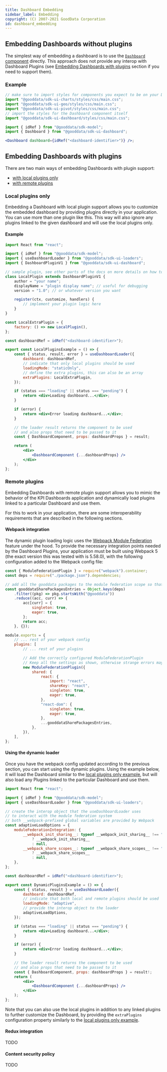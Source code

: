 ```yaml
---
title: Dashboard Embedding
sidebar_label: Embedding
copyright: (C) 2007-2021 GoodData Corporation
id: dashboard_embedding
---
```


## Embedding Dashboards without plugins

The simplest way of embedding a dashboard is to use the [`Dashboard` component](18_dashboard_component.md) directly.
This approach does not provide any interop with Dashboard Plugins (see [Embedding Dashboards with plugins](18_dashboard_embedding.md#embedding-dashboards-with-plugins) section if you need to support them).

### Example

```jsx
// make sure to import styles for components you expect to be on your Dashboards
import "@gooddata/sdk-ui-charts/styles/css/main.css";
import "@gooddata/sdk-ui-geo/styles/css/main.css";
import "@gooddata/sdk-ui-pivot/styles/css/main.css";
// import the styles for the Dashboard component itself
import "@gooddata/sdk-ui-dashboard/styles/css/main.css";

import { idRef } from "@gooddata/sdk-model";
import { Dashboard } from "@gooddata/sdk-ui-dashboard";

<Dashboard dashboard={idRef("<dashboard-identifier>")} />;
```

## Embedding Dashboards with plugins

There are two main ways of embedding Dashboards with plugin support:

-   [with local plugins only](18_dashboard_embedding.md#local-plugins-only)
-   [with remote plugins](18_dashboard_embedding.md#remote-plugins)

### Local plugins only

Embedding a Dashboard with local plugin support allows you to customize the embedded dashboard by providing plugins directly in your application.
You can use more than one plugin like this. This way will also ignore any plugins linked to the given dashboard and will use the local plugins only.

#### Example

```jsx
import React from "react";

import { idRef } from "@gooddata/sdk-model";
import { useDashboardLoader } from "@gooddata/sdk-ui-loaders";
import { DashboardPluginV1 } from "@gooddata/sdk-ui-dashboard";

// sample plugin, see other parts of the docs on more details on how to write these
class LocalPlugin extends DashboardPluginV1 {
    author = "your name";
    displayName = "plugin display name"; // useful for debugging
    version = "1.0"; // or whatever version you want

    register(ctx, customize, handlers) {
        // implement your plugin logic here
    }
}

const LocalExtraPlugin = {
    factory: () => new LocalPlugin(),
};

const dashboardRef = idRef("<dashboard-identifier>");

export const LocalPluginsExample = () => {
    const { status, result, error } = useDashboardLoader({
        dashboard: dashboardRef,
        // indicate that only local plugins should be used
        loadingMode: "staticOnly",
        // define the extra plugins, this can also be an array
        extraPlugins: LocalExtraPlugin,
    });

    if (status === "loading" || status === "pending") {
        return <div>Loading dashboard...</div>;
    }

    if (error) {
        return <div>Error loading dashboard...</div>;
    }

    // the loader result returns the component to be used
    // and also props that need to be passed to it
    const { DashboardComponent, props: dashboardProps } = result;

    return (
        <div>
            <DashboardComponent {...dashboardProps} />
        </div>
    );
};
```

### Remote plugins

Embedding Dashboards with remote plugin support allows you to mimic the behavior of the KPI Dashboards application
and dynamically load plugins linked to a particular Dashboard and use them.

For this to work in your application, there are some interoperability requirements that are described in the following sections.

#### Webpack integration

The dynamic plugin loading logic uses the [Webpack Module Federation](https://webpack.js.org/concepts/module-federation/) feature under the hood.
To provide the necessary integration points needed by the Dashboard Plugins, your application must be built using Webpack 5
(the exact version this was tested with is 5.58.0), with the following configuration added to the Webpack config file:

```js
const { ModuleFederationPlugin } = require("webpack").container;
const deps = require("./package.json").dependencies;

// add all the gooddata packages to the module federation scope so that they can be reused
const gooddataSharePackagesEntries = Object.keys(deps)
    .filter((pkg) => pkg.startsWith("@gooddata"))
    .reduce((acc, curr) => {
        acc[curr] = {
            singleton: true,
            eager: true,
        };
        return acc;
    }, {});

module.exports = {
    // ... rest of your webpack config
    plugins: [
        // ... rest of your plugins

        // Add the correctly configured ModuleFederationPlugin
        // Keep all the settings as shown, otherwise strange errors may occur
        new ModuleFederationPlugin({
            shared: {
                react: {
                    import: "react",
                    shareKey: "react",
                    singleton: true,
                    eager: true,
                },
                "react-dom": {
                    singleton: true,
                    eager: true,
                },
                ...gooddataSharePackagesEntries,
            },
        }),
    ],
};
```

#### Using the dynamic loader

Once you have the webpack config updated according to the previous section, you can start using the dynamic plugins.
Using the example below, it will load the Dashboard similar to the [local plugins only example](18_dashboard_embedding.md#local-plugins-only),
but will also load any Plugins linked to the particular Dashboard and use them.

```jsx
import React from "react";

import { idRef } from "@gooddata/sdk-model";
import { useDashboardLoader } from "@gooddata/sdk-ui-loaders";

// create the interop object that the useDashboardLoader uses
// to interact with the module federation system
// both __webpack-prefixed global variables are provided by Webpack
const adaptiveLoadOptions = {
    moduleFederationIntegration: {
        __webpack_init_sharing__: typeof __webpack_init_sharing__ !== "undefined"
            ? __webpack_init_sharing__
            : null,
        __webpack_share_scopes__: typeof __webpack_share_scopes__ !== "undefined"
            ? __webpack_share_scopes__
            : null,
    },
};

const dashboardRef = idRef("<dashboard-identifier>");

export const DynamicPluginsExample = () => {
    const { status, result } = useDashboardLoader({
        dashboard: dashboardRef,
        // indicate that both local and remote plugins should be used
        loadingMode: "adaptive",
        // provide the interop object to the loader
        adaptiveLoadOptions,
    });

    if (status === "loading" || status === "pending") {
        return <div>Loading dashboard...</div>;
    }

    if (error) {
        return <div>Error loading dashboard...</div>;
    }

    // the loader result returns the component to be used
    // and also props that need to be passed to it
    const { DashboardComponent, props: dashboardProps } = result!;
    return (
        <div>
            <DashboardComponent {...dashboardProps} />
        </div>
    );
};
```

Note that you can also use the local plugins in addition to any linked plugins to further customize the Dashboard,
by providing the `extraPlugins` configuration property similarly to the [local plugins only example](18_dashboard_embedding.md#local-plugins-only).

#### Redux integration

TODO

#### Content security policy

TODO
